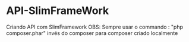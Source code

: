 # API-SlimFrameWork
Criando API com SlimFramework
OBS: Sempre usar o commando : "php composer.phar" invés do composer para composer criado localmente